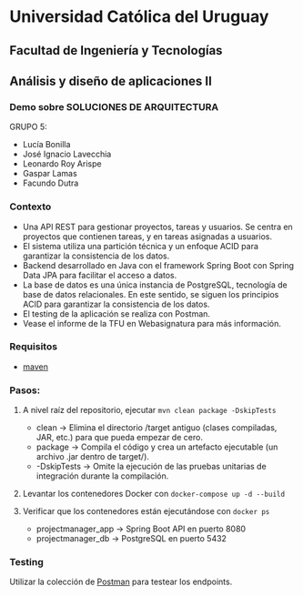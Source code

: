 # Universidad Católica del Uruguay

## Facultad de Ingeniería y Tecnologías

## Análisis y diseño de aplicaciones II

### Demo sobre SOLUCIONES DE ARQUITECTURA

GRUPO 5:

* Lucía Bonilla
* José Ignacio Lavecchia
* Leonardo Roy Arispe
* Gaspar Lamas
* Facundo Dutra

### Contexto

- Una API REST para gestionar proyectos, tareas y usuarios. Se centra en proyectos que contienen tareas, y en tareas asignadas a usuarios.
- El sistema utiliza una partición técnica y un enfoque ACID para garantizar la consistencia de los datos.
- Backend desarrollado en Java con el framework Spring Boot con Spring Data JPA para facilitar el acceso a datos.
- La base de datos es una única instancia de PostgreSQL, tecnología de base de datos relacionales. En este sentido, se siguen los principios ACID para garantizar la consistencia de los datos.
- El testing de la aplicación se realiza con Postman.
- Vease el informe de la TFU en Webasignatura para más información.

### Requisitos

* [maven](https://maven.apache.org/install.html)

### Pasos:

1. A nivel raíz del repositorio, ejecutar ``mvn clean package -DskipTests``

    * clean → Elimina el directorio /target antiguo (clases compiladas, JAR, etc.) para que pueda empezar de cero.
    * package → Compila el código y crea un artefacto ejecutable (un archivo .jar dentro de target/).
    * -DskipTests → Omite la ejecución de las pruebas unitarias de integración durante la compilación.

2. Levantar los contenedores Docker con ``docker-compose up -d --build``

3. Verificar que los contenedores están ejecutándose con ``docker ps``

    * projectmanager_app → Spring Boot API en puerto 8080
    * projectmanager_db → PostgreSQL en puerto 5432

### Testing

Utilizar la colección de [Postman](UT3%20TFU.postman_collection.json) para testear los endpoints.